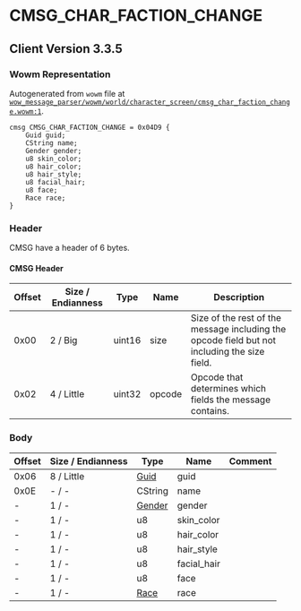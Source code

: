# CMSG_CHAR_FACTION_CHANGE

## Client Version 3.3.5

### Wowm Representation

Autogenerated from `wowm` file at [`wow_message_parser/wowm/world/character_screen/cmsg_char_faction_change.wowm:1`](https://github.com/gtker/wow_messages/tree/main/wow_message_parser/wowm/world/character_screen/cmsg_char_faction_change.wowm#L1).
```rust,ignore
cmsg CMSG_CHAR_FACTION_CHANGE = 0x04D9 {
    Guid guid;
    CString name;
    Gender gender;
    u8 skin_color;
    u8 hair_color;
    u8 hair_style;
    u8 facial_hair;
    u8 face;
    Race race;
}
```
### Header

CMSG have a header of 6 bytes.

#### CMSG Header

| Offset | Size / Endianness | Type   | Name   | Description |
| ------ | ----------------- | ------ | ------ | ----------- |
| 0x00   | 2 / Big           | uint16 | size   | Size of the rest of the message including the opcode field but not including the size field.|
| 0x02   | 4 / Little        | uint32 | opcode | Opcode that determines which fields the message contains.|

### Body

| Offset | Size / Endianness | Type | Name | Comment |
| ------ | ----------------- | ---- | ---- | ------- |
| 0x06 | 8 / Little | [Guid](../types/packed-guid.md) | guid |  |
| 0x0E | - / - | CString | name |  |
| - | 1 / - | [Gender](gender.md) | gender |  |
| - | 1 / - | u8 | skin_color |  |
| - | 1 / - | u8 | hair_color |  |
| - | 1 / - | u8 | hair_style |  |
| - | 1 / - | u8 | facial_hair |  |
| - | 1 / - | u8 | face |  |
| - | 1 / - | [Race](race.md) | race |  |

